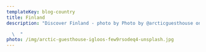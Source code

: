 ```yaml
---
templateKey: blog-country
title: Finland
description: "Discover Finland - photo by Photo by @arcticguesthouse on Unsplash

  \  "
photo: /img/arctic-guesthouse-igloos-few9rsodeq4-unsplash.jpg
---
```

